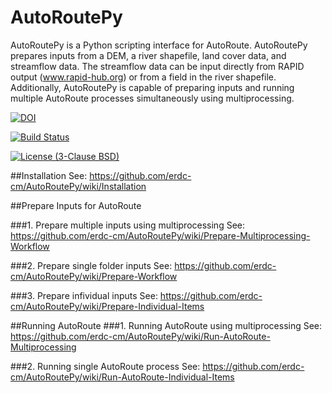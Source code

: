 # AutoRoutePy
AutoRoutePy is a Python scripting interface for AutoRoute. AutoRoutePy
prepares inputs from a DEM, a river shapefile, land cover data, and
streamflow data. The streamflow data can be input directly from RAPID
output (www.rapid-hub.org) or from a field in the river shapefile. 
Additionally, AutoRoutePy is capable of preparing inputs and
running multiple AutoRoute processes simultaneously using multiprocessing.

[![DOI](https://zenodo.org/badge/19918/erdc-cm/AutoRoutePy.svg)](https://zenodo.org/badge/latestdoi/19918/erdc-cm/AutoRoutePy)

[![Build Status](https://travis-ci.org/erdc-cm/AutoRoutePy.svg?branch=master)](https://travis-ci.org/erdc-cm/AutoRoutePy)

[![License (3-Clause BSD)](https://img.shields.io/badge/license-BSD%203--Clause-yellow.svg)](https://github.com/erdc-cm/AutoRoutePy/blob/master/LICENSE)

##Installation
See: https://github.com/erdc-cm/AutoRoutePy/wiki/Installation

##Prepare Inputs for AutoRoute

###1. Prepare multiple inputs using multiprocessing
See: https://github.com/erdc-cm/AutoRoutePy/wiki/Prepare-Multiprocessing-Workflow

###2. Prepare single folder inputs
See: https://github.com/erdc-cm/AutoRoutePy/wiki/Prepare-Workflow 

###3. Prepare infividual inputs
See: https://github.com/erdc-cm/AutoRoutePy/wiki/Prepare-Individual-Items


##Running AutoRoute
###1. Running AutoRoute using multiprocessing
See: https://github.com/erdc-cm/AutoRoutePy/wiki/Run-AutoRoute-Multiprocessing

###2. Running single AutoRoute process
See: https://github.com/erdc-cm/AutoRoutePy/wiki/Run-AutoRoute-Individual-Items
